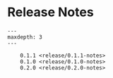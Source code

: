 # Release Notes

```{toctree}
---
maxdepth: 3
---

    0.1.1 <release/0.1.1-notes>
    0.1.0 <release/0.1.0-notes>
    0.2.0 <release/0.2.0-notes>
```
